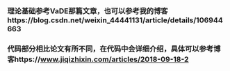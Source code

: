 ### 理论基础参考VaDE那篇文章，也可以参考我的博客https://blog.csdn.net/weixin_44441131/article/details/106944663

### 代码部分相比论文有所不同，在代码中会详细介绍，具体可以参考博客https://www.jiqizhixin.com/articles/2018-09-18-2
